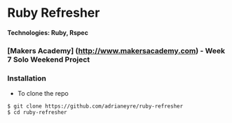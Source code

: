 # Ruby Refresher
#### Technologies: Ruby, Rspec
### [Makers Academy] (http://www.makersacademy.com) - Week 7 Solo Weekend Project

### Installation
* To clone the repo
```shell
$ git clone https://github.com/adrianeyre/ruby-refresher
$ cd ruby-refresher
```
